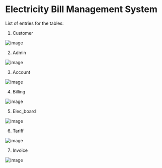 # Electricity Bill Management System

List of entries for the tables:

1. Customer

![image](https://user-images.githubusercontent.com/64922494/125331111-2d87ab00-e365-11eb-8ffa-803e02007a88.png)

2. Admin

![image](https://user-images.githubusercontent.com/64922494/125331238-590a9580-e365-11eb-9103-0b0607ab5a0c.png)

3. Account

![image](https://user-images.githubusercontent.com/64922494/125331286-6aec3880-e365-11eb-8c5d-ba227a6ca5e0.png)

4. Billing

![image](https://user-images.githubusercontent.com/64922494/125331377-88b99d80-e365-11eb-92ad-a9bddb19816a.png)

5. Elec_board

![image](https://user-images.githubusercontent.com/64922494/125331440-9d963100-e365-11eb-8cae-7809d155aabc.png)

6. Tariff

![image](https://user-images.githubusercontent.com/64922494/125331831-20b78700-e366-11eb-9688-5c71e26087fd.png)

7. Invoice

![image](https://user-images.githubusercontent.com/64922494/125331529-bc94c300-e365-11eb-9551-31dd28fbdcdb.png)
